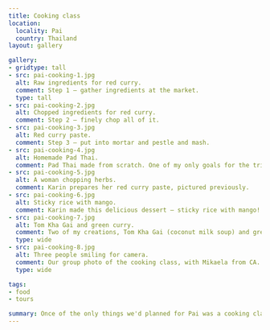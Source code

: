 ```yaml
---
title: Cooking class
location:
  locality: Pai
  country: Thailand
layout: gallery

gallery:
- gridtype: tall
- src: pai-cooking-1.jpg
  alt: Raw ingredients for red curry.
  comment: Step 1 — gather ingredients at the market.
  type: tall
- src: pai-cooking-2.jpg
  alt: Chopped ingredients for red curry.
  comment: Step 2 — finely chop all of it.
- src: pai-cooking-3.jpg
  alt: Red curry paste.
  comment: Step 3 — put into mortar and pestle and mash.
- src: pai-cooking-4.jpg
  alt: Homemade Pad Thai.
  comment: Pad Thai made from scratch. One of my only goals for the trip!
- src: pai-cooking-5.jpg
  alt: A woman chopping herbs.
  comment: Karin prepares her red curry paste, pictured previously.
- src: pai-cooking-6.jpg
  alt: Sticky rice with mango.
  comment: Karin made this delicious dessert — sticky rice with mango!
- src: pai-cooking-7.jpg
  alt: Tom Kha Gai and green curry.
  comment: Two of my creations, Tom Kha Gai (coconut milk soup) and green curry.
  type: wide
- src: pai-cooking-8.jpg
  alt: Three people smiling for camera.
  comment: Our group photo of the cooking class, with Mikaela from CA. Should we be on TV or what?
  type: wide

tags:
- food
- tours

summary: Once of the only things we'd planned for Pai was a cooking class. We picked a good one including a trip to the market, and had lots of fun making common Thai dishes from scratch.
---
```


